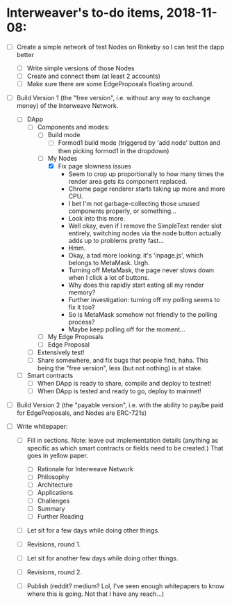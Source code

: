# Interweaver's to-do items, 2018-11-08:

- [ ] Create a simple network of test Nodes on Rinkeby so I can test the dapp better
  - [ ] Write simple versions of those Nodes
  - [ ] Create and connect them (at least 2 accounts)
  - [ ] Make sure there are some EdgeProposals floating around.
  
- [ ] Build Version 1 (the "free version", i.e. without any way to exchange money) of the Interweave Network.
  - [ ] DApp
    - [ ] Components and modes:
      - [ ] Build mode
        - [ ] Formod1 build mode (triggered by 'add node' button and then picking formod1 in the dropdown)
      - [ ] My Nodes
        - [X] Fix page slowness issues
          - Seem to crop up proportionally to how many times the render area gets its component replaced.
          - Chrome page renderer starts taking up more and more CPU.
          - I bet I'm not garbage-collecting those unused components properly, or something...
          - Look into this more.
          - Well okay, even if I remove the SimpleText render slot entirely, switching nodes via the node button actually adds up to problems pretty fast...
          - Hmm.
          - Okay, a tad more looking: it's 'inpage.js', which belongs to MetaMask. Urgh.
          - Turning off MetaMask, the page never slows down when I click a lot of buttons.
          - Why does this rapidly start eating all my render memory?
          - Further investigation: turning off my polling seems to fix it too?
          - So is MetaMask somehow not friendly to the polling process?
          - Maybe keep polling off for the moment...
      - [ ] My Edge Proposals
      - [ ] Edge Proposal
    - [ ] Extensively test!
    - [ ] Share somewhere, and fix bugs that people find, haha. This being the "free version", less (but not nothing) is at stake.
  - [ ] Smart contracts
    - [ ] When DApp is ready to share, compile and deploy to testnet!
    - [ ] When DApp is tested and ready to go, deploy to mainnet!
    
- [ ] Build Version 2 (the "payable version", i.e. with the ability to pay/be paid for EdgeProposals, and Nodes are ERC-721s)

- [ ] Write whitepaper:
    - [ ] Fill in sections. Note: leave out implementation details (anything as specific as which smart contracts or fields need to be created.) That goes in yellow paper.
      - [ ] Rationale for Interweave Network
      - [ ] Philosophy
      - [ ] Architecture
      - [ ] Applications
      - [ ] Challenges
      - [ ] Summary
      - [ ] Further Reading
    - [ ] Let sit for a few days while doing other things.
    - [ ] Revisions, round 1.
    - [ ] Let sit for another few days while doing other things.
    - [ ] Revisions, round 2.
    - [ ] Publish (reddit? medium? Lol, I've seen enough whitepapers to know where this is going. Not that I have any reach...)
 



 
